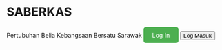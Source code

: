 # SABERKAS 
Pertubuhan Belia Kebangsaan Bersatu Sarawak
<a href="login.html" style="display:inline-block; background-color:#4CAF50; color:white; padding:10px 20px; text-align:center; text-decoration:none; border-radius:5px;">
    Log In
</a>
<button id="loginButton">Log Masuk</button>

<script>
  document.getElementById('loginButton').addEventListener('click', function() {
    window.location.href = 'login.html';
  });
</script>
